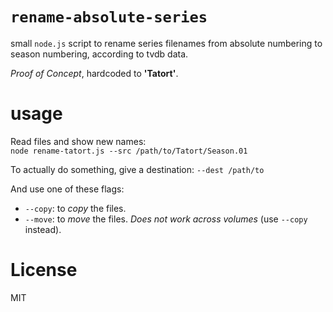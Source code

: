 # `rename-absolute-series`

small `node.js` script to rename series filenames
from absolute numbering to season numbering, 
according to tvdb data.

*Proof of Concept*, hardcoded to **'Tatort'**.

# usage

Read files and show new names:  
`node rename-tatort.js --src /path/to/Tatort/Season.01`

To actually do something, give a destination:
`--dest /path/to`

And use one of these flags:
- `--copy`: to *copy* the files.
- `--move`: to *move* the files. *Does not work across volumes* (use `--copy` instead).

# License

MIT